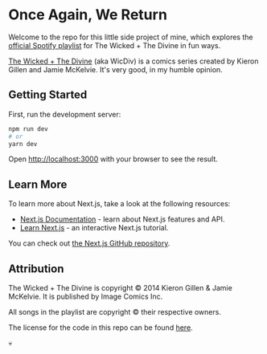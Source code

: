 # Once Again, We Return

Welcome to the repo for this little side project of mine, which explores the [official Spotify playlist](https://open.spotify.com/playlist/11LAaVMMhxPfSp4i2b6JRJ?si=5e49jfJAT3a6oI-GVlRyCA) for The Wicked + The Divine in fun ways.

[The Wicked + The Divine](https://www.wicdiv.com/) (aka WicDiv) is a comics series created by Kieron Gillen and Jamie McKelvie. It's very good, in my humble opinion.

## Getting Started

First, run the development server:

```bash
npm run dev
# or
yarn dev
```

Open [http://localhost:3000](http://localhost:3000) with your browser to see the result.

## Learn More

To learn more about Next.js, take a look at the following resources:

- [Next.js Documentation](https://nextjs.org/docs) - learn about Next.js features and API.
- [Learn Next.js](https://nextjs.org/learn) - an interactive Next.js tutorial.

You can check out [the Next.js GitHub repository](https://github.com/vercel/next.js/).

## Attribution

The Wicked + The Divine is copyright :copyright: 2014 Kieron Gillen & Jamie McKelvie. It is published by Image Comics Inc.

All songs in the playlist are copyright :copyright: their respective owners.

The license for the code in this repo can be found [here](.\LICENSE.txt).

:skull: